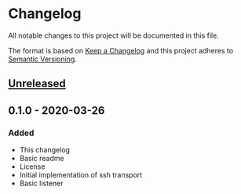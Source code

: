 # Changelog
All notable changes to this project will be documented in this file.

The format is based on [Keep a Changelog](http://keepachangelog.com/en/1.0.0/)
and this project adheres to [Semantic Versioning](http://semver.org/spec/v2.0.0.html).

## [Unreleased]

## 0.1.0 - 2020-03-26
### Added
- This changelog
- Basic readme
- License
- Initial implementation of ssh transport
- Basic listener

[Unreleased]: https://gitlab.com/personal-assistant-bot/infrastructure/stomp-over-ssh/compare/v0.1.0...master
